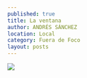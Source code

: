 ```yaml
---
published: true
title: La ventana
author: ANDRÉS SÁNCHEZ
location: Local
category: Fuera de Foco
layout: posts
---
```


![](http://i.imgur.com/SJnw3ajm.jpg)
